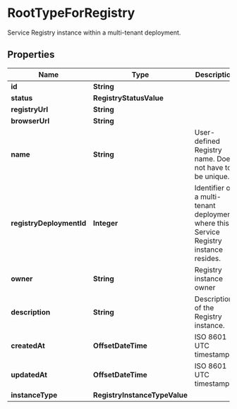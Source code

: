 

# RootTypeForRegistry

Service Registry instance within a multi-tenant deployment.

## Properties

Name | Type | Description | Notes
------------ | ------------- | ------------- | -------------
**id** | **String** |  | 
**status** | **RegistryStatusValue** |  | 
**registryUrl** | **String** |  |  [optional]
**browserUrl** | **String** |  |  [optional]
**name** | **String** | User-defined Registry name. Does not have to be unique. |  [optional]
**registryDeploymentId** | **Integer** | Identifier of a multi-tenant deployment, where this Service Registry instance resides. |  [optional]
**owner** | **String** | Registry instance owner |  [optional]
**description** | **String** | Description of the Registry instance. |  [optional]
**createdAt** | **OffsetDateTime** | ISO 8601 UTC timestamp. | 
**updatedAt** | **OffsetDateTime** | ISO 8601 UTC timestamp. | 
**instanceType** | **RegistryInstanceTypeValue** |  | 



